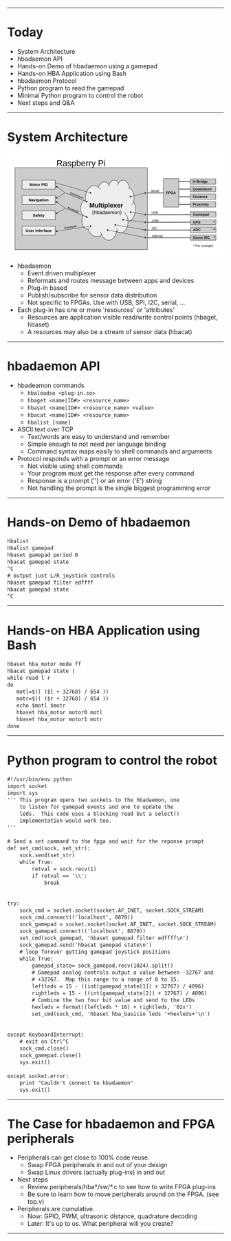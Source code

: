 <!-- $theme: gaia -->
<!-- template: invert -->

---

# Today

* System Architecture
* hbadaemon API
* Hands-on Demo of hbadaemon using a gamepad
* Hands-on HBA Application using Bash
* hbadaemon Protocol
* Python program to read the gamepad
* Minimal Python program to control the robot
* Next steps and Q&A

---

# System Architecture
![center](./images/hba_sysarch1.svg)
* hbadaemon
  * Event driven multiplexer
  * Reformats and routes message between apps and devices
  * Plug-in based
  * Publish/subscribe for sensor data distribution
  * Not specific to FPGAs.  Use with USB, SPI, I2C, serial, ...
* Each plug-in has one or more 'resources' or 'attributes'
  * Resources are application visible read/write control points (hbaget, hbaset)
  * A resources may also be a stream of sensor data (hbacat)

---

# hbadaemon API

* hbadeamon commands
  * `hbaloadso <plug-in.so>`
  * `hbaget <name|ID#> <resource_name>`
  * `hbaset <name|ID#> <resource_name> <value>`
  * `hbacat <name|ID#> <resource_name>`
  * `hbalist [name]`
* ASCII text over TCP
  * Text/words are easy to understand and remember
  * Simple enough to not need per language binding
  * Command syntax maps easily to shell commands and arguments
* Protocol responds with a prompt or an error message
  * Not visible using shell commands
  * Your program must get the response after every command
  * Response is a prompt ('\') or an error ('E') string
  * Not handling the prompt is the single biggest programming error

---

# Hands-on Demo of hbadaemon 
```
hbalist
hbalist gamepad
hbaset gamepad period 0 
hbacat gamepad state
^C
# output just L/R joystick controls
hbaset gamepad filter edffff
hbacat gamepad state
^C
```
---

# Hands-on HBA Application using Bash
```
hbaset hba_motor mode ff
hbacat gamepad state | 
while read l r
do
   motl=$(( ($l + 32768) / 654 ))
   motr=$(( ($r + 32768) / 654 ))
   echo $motl $motr
   hbaset hba_motor motor0 motl
   hbaset hba_motor motor1 motr
done
```
---

# Python program to control the robot
```
#!/usr/bin/env python
import socket
import sys
''' This program opens two sockets to the hbadaemon, one
    to listen for gamepad events and one to update the
    leds.  This code uses a blocking read but a select()
    implementation would work too.
'''

# Send a set command to the fpga and wait for the reponse prompt
def set_cmd(sock, set_str):
    sock.send(set_str)
    while True:
        retval = sock.recv(1)
        if retval == '\\':
            break


try:
    sock_cmd = socket.socket(socket.AF_INET, socket.SOCK_STREAM)
    sock_cmd.connect(('localhost', 8870))
    sock_gamepad = socket.socket(socket.AF_INET, socket.SOCK_STREAM)
    sock_gamepad.connect(('localhost', 8870))
    set_cmd(sock_gamepad, 'hbaset gamepad filter edffff\n')
    sock_gamepad.send('hbacat gamepad state\n')
    # loop forever getting gamepad joystick positions  
    while True:
        gamepad_state= sock_gamepad.recv(1024).split()
        # Gamepad analog controls output a value between -32767 and
        # +32767.  Map this range to a range of 0 to 15.
        leftleds = 15 - ((int(gamepad_state[1]) + 32767) / 4096)
        rightleds = 15 - ((int(gamepad_state[2]) + 32767) / 4096)
        # Combine the two four bit value and send to the LEDs
        hexleds = format((leftleds * 16) + rightleds, '02x')
        set_cmd(sock_cmd, 'hbaset hba_basicio leds '+hexleds+'\n')


except KeyboardInterrupt:
    # exit on Ctrl^C
    sock_cmd.close()
    sock_gamepad.close()
    sys.exit()

except socket.error:
    print "Couldn't connect to hbadaemon"
    sys.exit()
```
---

# The Case for hbadaemon and FPGA peripherals

* Peripherals can get close to 100% code reuse.
  * Swap FPGA peripherals in and out of your design
  * Swap Linux drivers (actually plug-ins) in and out
* Next steps
  * Review peripherals/hba*/sw/*.c to see how to write FPGA plug-ins
  * Be sure to learn how to move peripherals around on the FPGA. (see top.v) 
* Peripherals are cumulative.
  * Now: GPIO, PWM, ultrasonic distance, quadrature decoding
  * Later: It's up to us.  What peripheral will you create?

---
